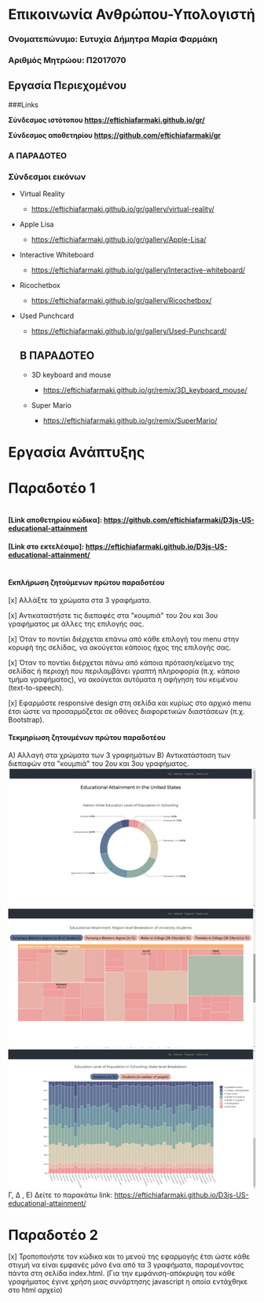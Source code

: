 # Επικοινωνία Ανθρώπου-Υπολογιστή

### Ονοματεπώνυμο: Ευτυχία Δήμητρα Μαρία Φαρμάκη
### Αριθμός Μητρώου: Π2017070


## Εργασία Περιεχομένου 

###Links

**Σύνδεσμος ιστότοπου https://eftichiafarmaki.github.io/gr/**

**Σύνδεσμος αποθετηρίου https://github.com/eftichiafarmaki/gr**

### A ΠΑΡΑΔΟΤΕΟ
### Σύνδεσμοι εικόνων

* Virtual Reality

  * https://eftichiafarmaki.github.io/gr/gallery/virtual-reality/

* Apple Lisa

  * https://eftichiafarmaki.github.io/gr/gallery/Apple-Lisa/

* Interactive Whiteboard

  * https://eftichiafarmaki.github.io/gr/gallery/Interactive-whiteboard/

* Ricochetbox

  * https://eftichiafarmaki.github.io/gr/gallery/Ricochetbox/

* Used Punchcard

  * https://eftichiafarmaki.github.io/gr/gallery/Used-Punchcard/
  
  ## Β ΠΑΡΑΔΟΤΕΟ
  
  * 3D keyboard and mouse
  
    * https://eftichiafarmaki.github.io/gr/remix/3D_keyboard_mouse/
  
  * Super Mario
  
    * https://eftichiafarmaki.github.io/gr/remix/SuperMario/
   
  
  
# Εργασία Ανάπτυξης 

  # Παραδοτέο 1 
  #
  #

#### [Link αποθετηρίου κώδικα]: https://github.com/eftichiafarmaki/D3js-US-educational-attainment
#### [Link στο εκτελέσιμο]: https://eftichiafarmaki.github.io/D3js-US-educational-attainment/
#
#

#### Εκπλήρωση ζητούμενων πρώτου παραδοτέου

[x] Αλλάξτε τα χρώματα στα 3 γραφήματα.

[x] Αντικαταστήστε τις διεπαφές στα "κουμπιά" του 2ου και 3ου γραφήματος με άλλες της επιλογής σας.

[x] Όταν το ποντίκι διέρχεται επάνω από κάθε επιλογή του menu στην κορυφή της σελίδας, να ακούγεται κάποιος ήχος της επιλογής σας.

[x] Όταν το ποντίκι διέρχεται πάνω από κάποια πρόταση/κείμενο της σελίδας ή περιοχή που περιλαμβάνει γραπτή πληροφορία (π.χ. κάποιο τμήμα γραφήματος), να ακούγεται αυτόματα η αφήγηση του κειμένου (text-to-speech).

[x] Εφαρμόστε responsive design στη σελίδα και κυρίως στο αρχικό menu έτσι ώστε να προσαρμόζεται σε οθόνες διαφορετικών διαστάσεων (π.χ. Bootstrap).

#### Τεκμηρίωση ζητουμένων πρώτου παραδοτέου

Α)  Αλλαγή στα χρώματα των 3 γραφημάτων
B)  Αντικατάσταση των διεπαφών στα "κουμπιά" του 2ου και 3ου γραφήματος.
![Screenshot](screenshot1.png)
![Screenshot](screenshot2.png)
![Screenshot](screenshot3.png)
Γ, Δ , Ε) Δείτε το παρακάτω link: https://eftichiafarmaki.github.io/D3js-US-educational-attainment/




# Παραδοτέο 2

[x] Τροποποιήστε τον κώδικα και το μενού της εφαρμογής έτσι ώστε κάθε στιγμή να είναι εμφανές μόνο ένα από τα 3 γραφήματα, παραμένοντας πάντα στη σελίδα index.html. (Για την εμφάνιση-απόκρυψη του κάθε γραφήματος έγινε χρήση μιας συνάρτησης javascript η οποία εντάχθηκε στο html αρχείο) 






